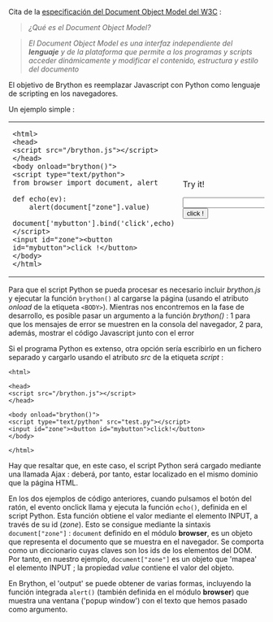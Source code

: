 Cita de la [especificación del Document Object Model del W3C](http://www.w3.org/DOM/) :

> _¿Qué es el Document Object Model?_

> _El Document Object Model es una interfaz independiente del **lenguaje** y de la plataforma que permite a los programas y scripts acceder dinámicamente y modificar el contenido, estructura y estilo del documento_

El objetivo de Brython es reemplazar Javascript con Python como lenguaje de scripting en los navegadores.

Un ejemplo simple :

<table>
<tr>
<td>

    <html>
    <head>
    <script src="/brython.js"></script>
    </head>
    <body onload="brython()">
    <script type="text/python">
    from browser import document, alert

    def echo(ev):
        alert(document["zone"].value)
    
    document['mybutton'].bind('click',echo)
    </script>
    <input id="zone"><button id="mybutton">click !</button>
    </body>
    </html>

</td>
<td>

Try it!

<script type="text/python">
from browser import document, alert

def echo(ev):
    alert(document["zone"].value)

document['mybutton'].bind('click',echo)
</script>

<input id="zone"><button id="mybutton">click !</button>

</td>
</tr>
</table>

Para que el script Python se pueda procesar es necesario incluir _brython.js_ y ejecutar la función `brython()` al cargarse la página (usando el atributo _onload_ de la etiqueta `<BODY>`). Mientras nos encontremos en la fase de desarrollo, es posible pasar un argumento a la función _brython()_ : 1 para que los mensajes de error se muestren en la consola del navegador, 2 para, además, mostrar el código Javascript junto con el error

Si el programa Python es extenso, otra opción sería escribirlo en un fichero separado y cargarlo usando el atributo _src_ de la etiqueta _script_ :

    <html>
    
    <head>
    <script src="/brython.js"></script>
    </head>

    <body onload="brython()">
    <script type="text/python" src="test.py"></script>
    <input id="zone"><button id="mybutton">click!</button>
    </body>

    </html>

Hay que resaltar que, en este caso, el script Python será cargado mediante una llamada Ajax : deberá, por tanto, estar localizado en el mismo dominio que la página HTML.

En los dos ejemplos de código anteriores, cuando pulsamos el botón del ratón, el evento onclick llama y ejecuta la función `echo()`, definida en el script Python. Esta función obtiene el valor mediante el elemento INPUT, a través de su id (_zone_). Esto se consigue mediante la sintaxis `document["zone"]` : `document` definido en el módulo **browser**, es un objeto que representa el documento que se muestra en el navegador. Se comporta como un diccionario cuyas claves son los ids de los elementos del DOM. Por tanto, en nuestro ejemplo, `document["zone"]` es un objeto que 'mapea' el elemento INPUT ; la propiedad _value_ contiene el valor del objeto.

En Brython, el 'output' se puede obtener de varias formas, incluyendo la función integrada `alert()` (también definida en el módulo **browser**) que muestra una ventana ('popup window') con el texto que hemos pasado como argumento.
